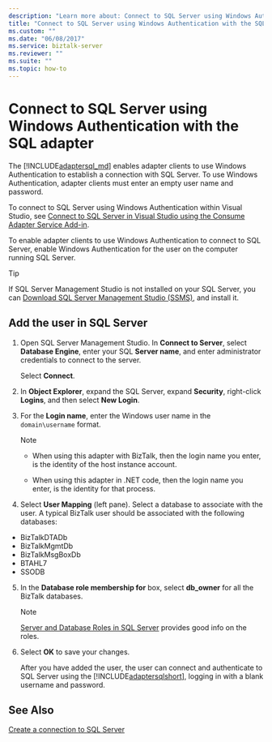 ```yaml
---
description: "Learn more about: Connect to SQL Server using Windows Authentication with the SQL adapter"
title: "Connect to SQL Server using Windows Authentication with the SQL adapter"
ms.custom: ""
ms.date: "06/08/2017"
ms.service: biztalk-server
ms.reviewer: ""
ms.suite: ""
ms.topic: how-to
---
```

# Connect to SQL Server using Windows Authentication with the SQL adapter
The [!INCLUDE[adaptersql_md](../../includes/adaptersql-md.md)] enables adapter clients to use Windows Authentication to establish a connection with SQL Server. To use Windows Authentication, adapter clients must enter an empty user name and password. 

To connect to SQL Server using Windows Authentication within Visual Studio, see [Connect to SQL Server in Visual Studio using the Consume Adapter Service Add-in](../../adapters-and-accelerators/adapter-sql/connect-to-sql-server-in-visual-studio-using-the-consume-adapter-service-add-in.md).  
  
 To enable adapter clients to use Windows Authentication to connect to SQL Server, enable Windows Authentication for the user on the computer running SQL Server.  

> [!TIP]
> If SQL Server Management Studio is not installed on your SQL Server, you can [Download SQL Server Management Studio (SSMS)](/sql/ssms/download-sql-server-management-studio-ssms), and install it. 
 
## Add the user in SQL Server  
  
1.  Open SQL Server Management Studio. In **Connect to Server**, select **Database Engine**, enter your SQL **Server name**, and enter administrator credentials to connect to the server.  

    Select **Connect**.
  
2.  In **Object Explorer**, expand the SQL Server, expand **Security**, right-click **Logins**, and then select **New Login**.  
  
3.  For the **Login name**, enter the Windows user name in the `domain\username` format.  

    > [!NOTE]
    >* When using this adapter with BizTalk, then the login name you enter, is the identity of the host instance account.  
    >
    >* When using this adapter in .NET code, then the login name you enter, is the identity for that process.
  
4.  Select **User Mapping** (left pane). Select a database to associate with the user. A typical BizTalk user should be associated with the following databases: 

* BizTalkDTADb
* BizTalkMgmtDb
* BizTalkMsgBoxDb
* BTAHL7
* SSODB

5. In the **Database role membership for** box, select **db_owner** for all the BizTalk databases.  

    > [!NOTE]
    > [Server and Database Roles in SQL Server](/dotnet/framework/data/adonet/sql/server-and-database-roles-in-sql-server) provides good info on the roles. 
  
6. Select **OK** to save your changes.
  
   After you have added the user, the user can connect and authenticate to SQL Server using the [!INCLUDE[adaptersqlshort](../../includes/adaptersqlshort-md.md)], logging in with a blank username and password.  



## See Also  
 [Create a connection to SQL Server](../../adapters-and-accelerators/adapter-sql/create-a-connection-to-sql-server.md)
